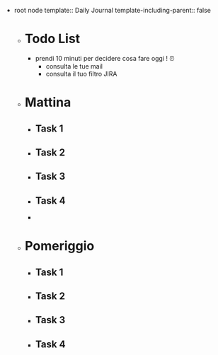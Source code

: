 - root node
  template:: Daily Journal
  template-including-parent:: false
	- # Todo List
		- prendi 10 minuti per decidere cosa fare oggi ! ⏰
			- consulta le tue mail
			- consulta il tuo filtro JIRA
	- # Mattina
		- ## Task 1
		- ## Task 2
		- ## Task 3
		- ## Task 4
		-
	- # Pomeriggio
		- ## Task 1
		- ## Task 2
		- ## Task 3
		- ## Task 4